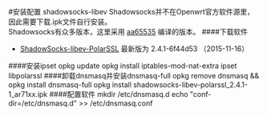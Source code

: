 #安装配置 shadowsocks-libev
Shadowsocks并不在Openwrt官方软件源里，因此需要下载.ipk文件自行安装。<br>
Shadowsocks有众多版本，这里采用 [aa65535](http://sourceforge.net/u/aa65535/profile/) 编译的版本。
####下载软件
- [ShadowSocks-libev-PolarSSL](http://sourceforge.net/projects/openwrt-dist/files/shadowsocks-libev/) 最新版为 2.4.1-6f44d53 （2015-11-16）

####安装ipset
	opkg update
	opkg install iptables-mod-nat-extra ipset libpolarssl
####卸载dnsmasq并安装dnsmasq-full
	opkg remove dnsmasq && opkg install dnsmasq-full
	opkg install shadowsocks-libev-polarssl_2.4.1-1_ar71xx.ipk
####配置软件
  	mkdir /etc/dnsmasq.d
  	echo "conf-dir=/etc/dnsmasq.d" >> /etc/dnsmasq.conf
